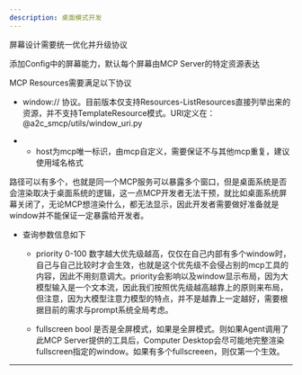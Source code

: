```yaml
---
description: 桌面模式开发
---
```


屏幕设计需要统一优化并升级协议

添加Config中的屏幕能力，默认每个屏幕由MCP Server的特定资源表达

MCP Resources需要满足以下协议

* window:// 协议。目前版本仅支持Resources-ListResources直接列举出来的资源，并不支持TemplateResource模式。URI定义在：@a2c_smcp/utils/window_uri.py 

* * host为mcp唯一标识，由mcp自定义，需要保证不与其他mcp重复，建议使用域名格式

路径可以有多个，也就是同一个MCP服务可以暴露多个窗口，但是桌面系统是否会渲染取决于桌面系统的逻辑，这一点MCP开发者无法干预，就比如桌面系统屏幕关闭了，无论MCP想渲染什么，都无法显示，因此开发者需要做好准备就是window并不能保证一定暴露给开发者。

* 查询参数信息如下

    * priority 0-100 数字越大优先级越高，仅仅在自己内部有多个window时，自己与自己比较时才会生效，也就是这个优先级不会侵占别的mcp工具的内容，因此不用刻意调大。priority会影响以及window显示布局，因为大模型输入是一个文本流，因此我们按照优先级越高越靠上的原则来布局，但注意，因为大模型注意力模型的特点，并不是越靠上一定越好，需要根据目前的需求与prompt系统全局考虑。

    * fullscreen bool 是否是全屏模式，如果是全屏模式。则如果Agent调用了此MCP Server提供的工具后，Computer Desktop会尽可能地完整渲染fullscreen指定的window。如果有多个fullscreeen，则仅第一个生效。

---

